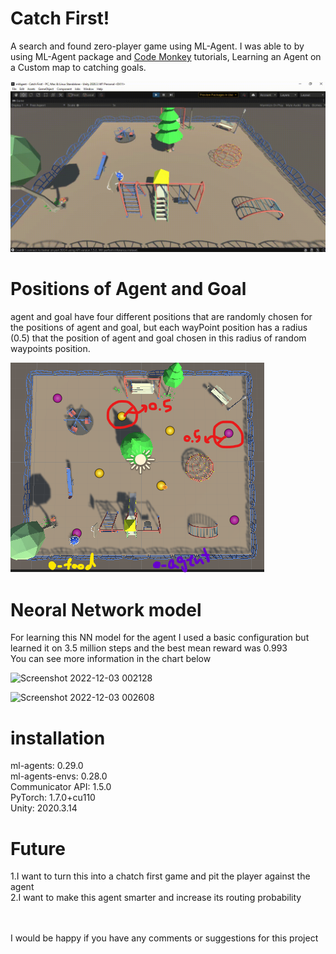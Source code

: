 # Catch First!

A search and found zero-player game using ML-Agent.
I was able to by using ML-Agent package and [Code Monkey](https://www.youtube.com/@CodeMonkeyUnity) tutorials, Learning an Agent on a Custom map to catching goals.

![](https://github.com/nima265/CatchFirst/blob/main/overall.gif)

# Positions of Agent and Goal

agent and goal have four different positions that are randomly chosen for the positions of agent and goal, but each wayPoint position has a radius (0.5) that the position 
of agent and goal chosen in this radius of random waypoints position.

![](https://github.com/nima265/CatchFirst/blob/main/waypoints.png)

# Neoral Network model

For learning this NN model for the agent I used a basic configuration but learned it on 3.5 million steps and the best mean reward was 0.993  
You can see more information in the chart below

![Screenshot 2022-12-03 002128](https://user-images.githubusercontent.com/50208317/205384190-ef582953-48fc-4998-bb85-e41d3cc4362c.png)

![Screenshot 2022-12-03 002608](https://user-images.githubusercontent.com/50208317/205384797-c2868dbb-a3ee-4846-baa5-4dd346d4056d.png)

# installation
 ml-agents: 0.29.0
 <br />ml-agents-envs: 0.28.0
 <br />Communicator API: 1.5.0
 <br />PyTorch: 1.7.0+cu110
 <br />Unity: 2020.3.14


# Future

1.I want to turn this into a chatch first game and pit the player against the agent
<br />2.I want to make this agent smarter and increase its routing probability


<br />
<br />
I would be happy if you have any comments or suggestions for this project
